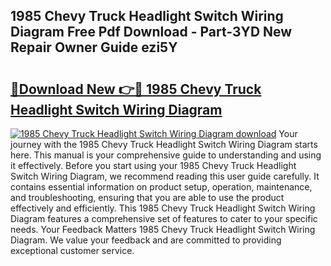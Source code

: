 ## 1985 Chevy Truck Headlight Switch Wiring Diagram Free Pdf Download - Part-3YD New Repair Owner Guide ezi5Y

# <h2><a href="http://dfkz0dx.blite.top/?on=1985+Chevy+Truck+Headlight+Switch+Wiring+Diagram">🔗Download New 👉🔴 1985 Chevy Truck Headlight Switch Wiring Diagram</a></h2>

[![1985 Chevy Truck Headlight Switch Wiring Diagram download](https://i.imgur.com/lujVjoI.png)](http://dfkz0dx.blite.top/?on=1985+Chevy+Truck+Headlight+Switch+Wiring+Diagram)
Your journey with the 1985 Chevy Truck Headlight Switch Wiring Diagram starts here. This manual is your comprehensive guide to understanding and using it effectively. Before you start using your 1985 Chevy Truck Headlight Switch Wiring Diagram, we recommend reading this user guide carefully. It contains essential information on product setup, operation, maintenance, and troubleshooting, ensuring that you are able to use the product effectively and efficiently. This 1985 Chevy Truck Headlight Switch Wiring Diagram features a comprehensive set of features to cater to your specific needs. Your Feedback Matters 1985 Chevy Truck Headlight Switch Wiring Diagram. We value your feedback and are committed to providing exceptional customer service.
